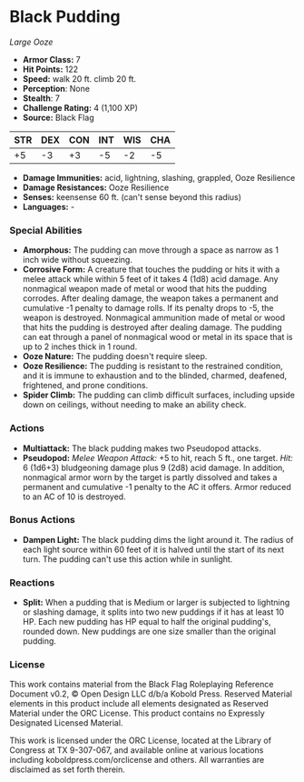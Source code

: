 # Black Pudding

*Large* *Ooze*

- **Armor Class:** 7
- **Hit Points:** 122 
- **Speed:** walk 20 ft. climb 20 ft.
- **Perception**: None
- **Stealth**: 7
- **Challenge Rating:** 4 (1,100 XP)
- **Source:** Black Flag

| STR | DEX | CON | INT | WIS | CHA |
| --- | --- | --- | --- | --- | --- |
| +5 | -3 | +3 | -5 | -2 | -5 |

- **Damage Immunities:** acid, lightning, slashing, grappled, Ooze Resilience
- **Damage Resistances:** Ooze Resilience
- **Senses:** keensense 60 ft. (can't sense beyond this radius)
- **Languages:** -

### Special Abilities

- **Amorphous:** The pudding can move through a space as narrow as 1 inch wide without squeezing.
- **Corrosive Form:** A creature that touches the pudding or hits it with a melee attack while within 5 feet of it takes 4 (1d8) acid damage. Any nonmagical weapon made of metal or wood that hits the pudding corrodes. After dealing damage, the weapon takes a permanent and cumulative -1 penalty to damage rolls. If its penalty drops to -5, the weapon is destroyed. Nonmagical ammunition made of metal or wood that hits the pudding is destroyed after dealing damage. The pudding can eat through a panel of nonmagical wood or metal in its space that is up to 2 inches thick in 1 round.
- **Ooze Nature:** The pudding doesn't require sleep.
- **Ooze Resilience:** The pudding is resistant to the restrained condition, and it is immune to exhaustion and to the blinded, charmed, deafened, frightened, and prone conditions.
- **Spider Climb:** The pudding can climb difficult surfaces, including upside down on ceilings, without needing to make an ability check.

### Actions

- **Multiattack:** The black pudding makes two Pseudopod attacks.
- **Pseudopod:** _Melee Weapon Attack:_ +5 to hit, reach 5 ft., one target. _Hit:_ 6 (1d6+3) bludgeoning damage plus 9 (2d8) acid damage. In addition, nonmagical armor worn by the target is partly dissolved and takes a permanent and cumulative -1 penalty to the AC it offers. Armor reduced to an AC of 10 is destroyed.

### Bonus Actions

- **Dampen Light:** The black pudding dims the light around it. The radius of each light source within 60 feet of it is halved until the start of its next turn. The pudding can't use this action while in sunlight.

### Reactions

- **Split:** When a pudding that is Medium or larger is subjected to lightning or slashing damage, it splits into two new puddings if it has at least 10 HP. Each new pudding has HP equal to half the original pudding's, rounded down. New puddings are one size smaller than the original pudding.


### License

This work contains material from the Black Flag Roleplaying Reference Document v0.2, © Open Design LLC d/b/a Kobold Press. Reserved Material elements in this product include all elements designated as Reserved Material under the ORC License. This product contains no Expressly Designated Licensed Material.

This work is licensed under the ORC License, located at the Library of Congress at TX 9-307-067, and available online at various locations including koboldpress.com/orclicense and others. All warranties are disclaimed as set forth therein.
